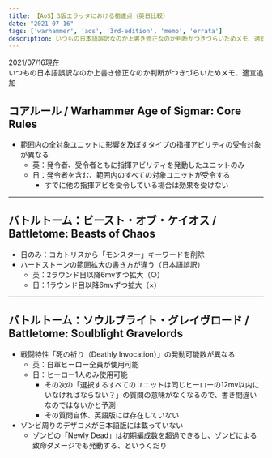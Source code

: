 ```yaml
---
title: 【AoS】3版エラッタにおける相違点（英日比較）
date: "2021-07-16"
tags: ['warhammer', 'aos', '3rd-edition', 'memo', 'errata']
description: いつもの日本語誤訳なのか上書き修正なのか判断がつきづらいためメモ、適宜追加
---
```


2021/07/16現在 \
いつもの日本語誤訳なのか上書き修正なのか判断がつきづらいためメモ、適宜追加

## コアルール / Warhammer Age of Sigmar: Core Rules
- 範囲内の全対象ユニットに影響を及ぼすタイプの指揮アビリティの受令対象が異なる
  - 英：発令者、受令者ともに指揮アビリティを発動したユニットのみ
  - 日：発令者を含む、範囲内のすべての対象ユニットが受令する
      - すでに他の指揮アビを受令している場合は効果を受けない

---
## バトルトーム：ビースト・オブ・ケイオス / Battletome: Beasts of Chaos
- 日のみ：コカトリスから「モンスター」キーワードを削除
- ハードストーンの範囲拡大の書き方が違う（日本語誤訳）
  - 英：2ラウンド目以降6mvずつ拡大（○）
  - 日：1ラウンド目以降6mvずつ拡大（×）

---
## バトルトーム：ソウルブライト・グレイヴロード / Battletome: Soulblight Gravelords
- 戦闘特性「死の祈り（Deathly Invocation）」の発動可能数が異なる
  - 英：自軍ヒーロー全員が使用可能
  - 日：ヒーロー1人のみ使用可能
      - その次の「選択するすべてのユニットは同じヒーローの12mv以内にいなければならない？」の質問の意味がなくなるので、書き間違いなのではないかと予測
      - その質問自体、英語版には存在していない
- ゾンビ周りのデザコメが日本語版には載っていない
  - ゾンビの「Newly Dead」は初期編成数を超過できるし、ゾンビによる致命ダメージでも発動する、というくだり
